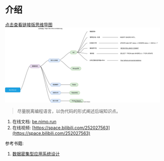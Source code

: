 # 介绍

[点击查看链接版思维导图](./stack.svg)
[![](./stack.svg)](./stack.svg)

> 尽量脱离编程语言，以伪代码的形式阐述后端知识点。

1. 在线文档: [be.nimo.run](https://be.nimo.run)
2. 在线视频: [https://space.bilibili.com/252027563](https://space.bilibili.com/252027563)

参考书籍:

1. [数据密集型应用系统设计](https://book.douban.com/subject/30329536/)
 
